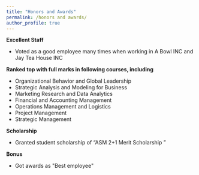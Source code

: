 ```yaml
---
title: "Honors and Awards"
permalink: /honors and awards/
author_profile: true
---
```


**Excellent Staff** <br>
   * Voted as a good employee many times when working in A Bowl INC and Jay Tea House INC <br>

**Ranked top with full marks in following courses, including** <br>
   * Organizational Behavior and Global Leadership <br>
   * Strategic Analysis and Modeling for Business <br>
   * Marketing Research and Data Analytics <br>
   * Financial and Accounting Management <br>
   * Operations Management and Logistics <br>
   * Project Management <br>
   * Strategic Management <br>

**Scholarship** <br>
  * Granted student scholarship of “ASM 2+1 Merit Scholarship ” 
  
**Bonus** <br>
  * Got awards as "Best employee" 
